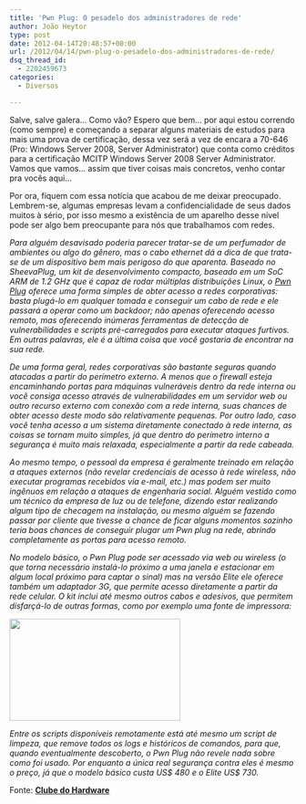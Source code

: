 ```yaml
---
title: 'Pwn Plug: O pesadelo dos administradores de rede'
author: João Heytor
type: post
date: 2012-04-14T20:48:57+00:00
url: /2012/04/14/pwn-plug-o-pesadelo-dos-administradores-de-rede/
dsq_thread_id:
  - 2202459673
categories:
  - Diversos

---
```

Salve, salve galera&#8230; Como vão? Espero que bem&#8230; por aqui estou correndo (como sempre) e começando a separar alguns materiais de estudos para mais uma prova de certificação, dessa vez será a vez de encara a 70-646 (Pro: Windows Server 2008, Server Administrator) que conta como créditos para a certificação MCITP Windows Server 2008 Server Administrator. Vamos que vamos&#8230; assim que tiver coisas mais concretos, venho contar pra vocês aqui&#8230;

Por ora, fiquem com essa notícia que acabou de me deixar preocupado. Lembrem-se, algumas empresas levam a confidencialidade de seus dados muitos à sério, por isso mesmo a existência de um aparelho desse nível pode ser algo bem preocupante para nós que trabalhamos com redes.

_Para alguém desavisado poderia parecer tratar-se de um perfumador de ambientes ou algo do gênero, mas o cabo ethernet dá a dica de que trata-se de um dispositivo bem mais perigoso do que aparenta. Baseado no SheevaPlug, um kit de desenvolvimento compacto, baseado em um SoC ARM de 1.2 GHz que é capaz de rodar múltiplas distribuições Linux, o [Pwn Plug][1] oferece uma forma simples de obter acesso a redes corporativas: basta plugá-lo em qualquer tomada e conseguir um cabo de rede e ele passará a operar como um backdoor; não apenas oferecendo acesso remoto, mas oferecendo inúmeras ferramentas de detecção de vulnerabilidades e scripts pré-carregados para executar ataques furtivos. Em outras palavras, ele é a última coisa que você gostaria de encontrar na sua rede._

_De uma forma geral, redes corporativas são bastante seguras quando atacadas a partir do perímetro externo. A menos que o firewall esteja encaminhando portas para máquinas vulneráveis dentro da rede interna ou você consiga acesso através de vulnerabilidades em um servidor web ou outro recurso externo com conexão com a rede interna, suas chances de obter acesso deste modo são relativamente pequenas. Por outro lado, caso você tenha acesso a um sistema diretamente conectado à rede interna, as coisas se tornam muito simples, já que dentro do perímetro interno a segurança é muito mais relaxada, especialmente a partir da rede cabeada._

_Ao mesmo tempo, o pessoal da empresa é geralmente treinado em relação a ataques externos (não revelar credenciais de acesso à rede wireless, não executar programas recebidos via e-mail, etc.) mas podem ser muito ingênuos em relação a ataques de engenharia social. Alguém vestido como um técnico da empresa de luz ou de telefone, dizendo estar realizando algum tipo de checagem na instalação, ou mesmo alguém se fazendo passar por cliente que tivesse a chance de ficar alguns momentos sozinho teria boas chances de conseguir plugar um Pwn plug na rede, abrindo completamente as portas para acesso remoto._

_No modelo básico, o Pwn Plug pode ser acessado via web ou wireless (o que torna necessário instalá-lo próximo a uma janela e estacionar em algum local próximo para captar o sinal) mas na versão Elite ele oferece também um adaptador 3G, que permite acesso diretamente a partir da rede celular. O kit inclui até mesmo outros cabos e adesivos, que permitem disfarçá-lo de outras formas, como por exemplo uma fonte de impressora:_

_<img loading="lazy" class="aligncenter size-medium wp-image-499" title="pwnplug1" src="/img/sites/4/2012/04/pwnplug1-300x179.png" alt="" width="300" height="179" />_

_Entre os scripts disponíveis remotamente está até mesmo um script de limpeza, que remove todos os logs e históricos de comandos, para que, quando eventualmente descoberto, o Pwn Plug não revele nada sobre como foi usado. Por enquanto a única real segurança contra eles é mesmo o preço, já que o modelo básico custa US$ 480 e o Elite US$ 730._

Fonte: **<a href="http://www.hardware.com.br/noticias/2012-03/pwnplug.html?goback=%2Egde_2642415_member_100672437" target="_blank">Clube do Hardware</a>**

 [1]: http://www.pwnieexpress.com/